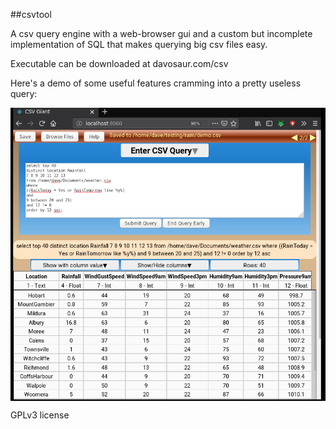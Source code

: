 ##csvtool

A csv query engine with a web-browser gui and a custom but incomplete implementation of SQL that makes querying big csv files easy.

Executable can be downloaded at davosaur.com/csv

Here's a demo of some useful features cramming into a pretty useless query:

<img src="demo.png" align="middle"/>

GPLv3 license

